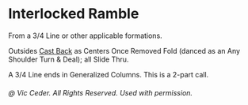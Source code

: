 
# Interlocked Ramble

From a 3/4 Line or other applicable formations.

Outsides [Cast Back](../c1/cast_back.md) as Centers Once Removed Fold
(danced as an Any Shoulder Turn & Deal); all Slide Thru.

A 3/4 Line ends in Generalized Columns. This is a 2-part call.

###### @ Vic Ceder. All Rights Reserved.  Used with permission.

